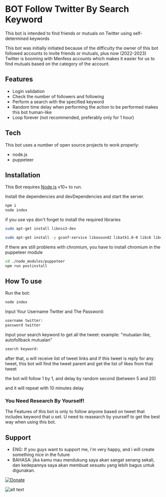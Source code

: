 # BOT Follow Twitter By Search Keyword

This bot is intended to find friends or mutuals on Twitter using self-determined keywords

This bot was initially initiated because of the difficulty the owner of this bot followed accounts to invite friends or mutuals, plus now (2022-2023) Twitter is booming with Menfess accounts which makes it easier for us to find mutuals based on the category of the account.

## Features

- Login validation
- Check the number of followers and following
- Perform a search with the specified keyword
- Random time delay when performing the action to be performed makes this bot human-like
- Loop forever (not recommended, preferably only for 1 hour)

## Tech

This bot uses a number of open source projects to work properly:

- node.js
- puppeteer

## Installation

This Bot requires [Node.js](https://nodejs.org/) v10+ to run.

Install the dependencies and devDependencies and start the server.

```sh
npm i
node index
```

if you use vps don't forget to install the required libraries

```sh
sudo apt-get install libnss3-dev

sudo apt-get install -y gconf-service libasound2 libatk1.0-0 libc6 libcairo2 libcups2 libdbus-1-3 libexpat1 libfontconfig1 libgcc1 libgconf-2-4 libgdk-pixbuf2.0-0 libglib2.0-0 libgtk-3-0 libnspr4 libpango-1.0-0 libpangocairo-1.0-0 libstdc++6 libx11-6 libx11-xcb1 libxcb1 libxcomposite1 libxcursor1 libxdamage1 libxext6 libxfixes3 libxi6 libxrandr2 libxrender1 libxss1 libxtst6 ca-certificates fonts-liberation libappindicator1 libnss3 lsb-release xdg-utils wget libgbm-dev

```

if there are still problems with chromium, you have to install chromium in the puppeteer module

```sh
cd ./node_modules/puppeteer
npm run postinstall

```

## How To use

Run the bot:

```sh
node index
```

Input Your Username Twitter and The Password:

```sh
username twitter:
password twitter
```

Input your search keyword to get all the tweet:
example:
"mutualan like, autofollback mutualan"

```sh
search keyword:
```

after that, u will receive list of tweet links and if this tweet is reply for any tweet, this bot will find the tweet parent and get the list of likes from that tweet

the bot will follow 1 by 1, and delay by random second (between 5 and 20)

and it will repeat with 10 minutes delay

### You Need Research By Yourself!

The Features of this bot is only to follow anyone based on tweet that includes keyword that u set. U need to reasearch by yourself to get the best way when using this bot.

## Support

- ENG: If you guys want to support me, i'm very happy, and i will create something nice in the future
- BAHASA: jika kamu mau mendukung saya akan sangat senang sekali, dan kedepannya saya akan membuat sesuatu yang lebih bagus untuk digunakan.

[![Donate](https://img.shields.io/badge/Donate-Saweria-%23faae2b)](https://saweria.co/hanifwidiyanto)

![alt text]([http://url/to/img.png](https://lh3.googleusercontent.com/fife/AAbDypBHJzpijbw5XA3cb1svQUh9lYRZtHlSa0JyfXVEbdNekq6C9gPL6ZComzrJJ-u9jDHz34xyflIlagz2Jr-XJQEulsBiicYo9tIlLIghAYsrFB1Y2POJdkTC8MVSrXUVNQHa9LP_HbtPBZY-cxpms17_gRMNrRZ7Q4JwXHeS6XLt59P6gqai37GVpdwLIMPZb-1jHGUH5gEY9L8j3nNeuHNG0Y7U0pTa-GZecZY3bSkC8g3q-p4FAcgb5oIMwH7bS2m18QIj6xJ-WHaieFFxK2bcrHGSDKdEIcjqyRpb7Xw96f95b2QSJ8IG9iPoiWdMabHV3uz-vJ6jf2eoF5V1KVdlHnSWe21CZDzy3yINUrkITBR7iIlRk70aego7NGoMnBmY6E-GB4LAFBpm1XEgRHFMtSHAwUoshxxW0YW5XBDWPoVJDfyE9IJXs3L7uUi6ypPL2WSjXrXvkDs_1YU3r5sjp9iv9SQi408y4-KO_wtZ_dXfu44Q5jJ5wnVVOqtgBTHACt3ZlDaqGZCA342MsKuqr-A7rOFE8zuX6VqgGlhp3evKYMAbZKtZFOpcWXad8JrLdJqtzhdYZPN6Jc4NlHK5UXXQQVH8mpXUTbykGVLkgV0IuT-sOPrB8_D-psvH_Igfms4BGNWLmjEBFDTOpeXOh2QF1LKh-5seX6o51PdhvcgVBcRPcsin_T3JdqorLlrYR7uhV-9Y-BPFIdde7CED8n--jM790M1CtcC76qQD69wFwlBNrhVLe9YOm7lyVcOW6WFSpqY8X4Uofk0VQKwcuRT9xoq9CkDjN4QLSuZu9lnRrn5cHzCFGfbHx4xL23_Wq2GJ52RWmTWEiqSoOmRQ7h-4eKh6NGae25hOwzWeT06yEuhMKsm72Rw5O0q1vyfCZkgH8Z8uGjNiLdjVWrI2DXeweDlKhMDNPH9irX9yp8sDqeLoe8yDZHK9K1PUWF2nVNlRjR2_iaLn-nRx_U_qCP0OWl4Cw6tg6Rr7NjQVbolaXgi5uZnCXRehsixR3JCDCSaQvHQc1r8XExkTU8dQum936Qlk7CKkadIi79owo_I2Hnlm4vtOnTkDO3g02Lc2n8gvFfKgpWlwJrm1bKZaKoLr1yfw-ZaOtXHDsddTretNasfXCxfxdZ1kZcxN1EWnGGvVdFa4MtgRdGbhzzwPx-TGrCbgwfzOzRTB7TEz6yWEdFjU9FdKfDtWpve-SPf8bLkGeuZUnJYDGpBZtVcnckeTjmXYHuvAyDBgLQYae69qv2gett78YuD23_NgdfQ-DR3As1JXpt5zsCCbesfzXXkusPJcWwKj1XrKeiYJ5E0GuRMbV6IQy25R3Oowt-_mVK_gHlbdne_59ROZK-1pJUQRyit3Krk0GkNQXme-FcqNMl1O0UbJ-vVWgCJVdVbMZlTMLIciHrUBqqTU8yE3ViyvN6STNv95YeaEvSKan4Ib5IaQVbX7dLdYoqvyOhX5U_3sHM5RzD8xfOy-esNSnrtA4jQ2Ib7LJd3YQd-8bqbNGLXSOdfR7GZZcwahbvIKXbyLTEDYDKC98dcUzOx6LEONklYBrMPTlxItzjAAlExm1rPkcclcRy5musa9NlM=w1365-h657))




